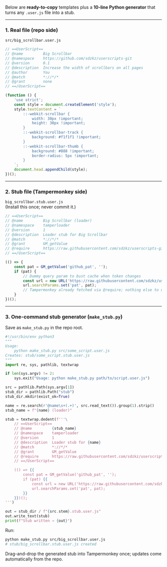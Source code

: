 Below are **ready-to-copy** templates plus a **10-line Python generator** that turns any `.user.js` file into a stub.

---

### 1. Real file (repo side)

`src/big_scrollbar.user.js`

```javascript
// ==UserScript==
// @name         Big Scrollbar
// @namespace    https://github.com/sdzkz/userscripts-git
// @version      0.1
// @description  Increase the width of scrollbars on all pages
// @author       You
// @match        *://*/*
// @grant        none
// ==/UserScript==

(function () {
    'use strict';
    const style = document.createElement('style');
    style.textContent = `
        ::-webkit-scrollbar {
            width: 30px !important;
            height: 30px !important;
        }
        ::-webkit-scrollbar-track {
            background: #f1f1f1 !important;
        }
        ::-webkit-scrollbar-thumb {
            background: #888 !important;
            border-radius: 5px !important;
        }
    `;
    document.head.appendChild(style);
})();
```

---

### 2. Stub file (Tampermonkey side)

`big_scrollbar.stub.user.js`  
(Install this once; never commit it.)

```javascript
// ==UserScript==
// @name         Big Scrollbar (loader)
// @namespace    tamperloader
// @version      1
// @description  Loader stub for Big Scrollbar
// @match        *://*/*
// @grant        GM_getValue
// @require      https://raw.githubusercontent.com/sdzkz/userscripts-git/main/src/big_scrollbar.user.js#pat=
// ==/UserScript==

(() => {
    const pat = GM_getValue('github_pat', '');
    if (pat) {
        // Dummy query param to bust cache when token changes
        const url = new URL('https://raw.githubusercontent.com/sdzkz/userscripts-git/main/src/big_scrollbar.user.js');
        url.searchParams.set('pat', pat);
        // Tampermonkey already fetched via @require; nothing else to do
    }
})();
```

---

### 3. One-command stub generator (`make_stub.py`)

Save as `make_stub.py` in the repo root.

```python
#!/usr/bin/env python3
"""
Usage:
    python make_stub.py src/some_script.user.js
Creates: stub/some_script.stub.user.js
"""
import re, sys, pathlib, textwrap

if len(sys.argv) != 2:
    sys.exit("Usage: python make_stub.py path/to/script.user.js")

src = pathlib.Path(sys.argv[1])
stub_dir = pathlib.Path("stub")
stub_dir.mkdir(exist_ok=True)

name = re.search(r'@name\s+(.+)', src.read_text()).group(1).strip()
stub_name = f"{name} (loader)"

stub = textwrap.dedent(f'''\
    // ==UserScript==
    // @name         {stub_name}
    // @namespace    tamperloader
    // @version      1
    // @description  Loader stub for {name}
    // @match        *://*/*
    // @grant        GM_getValue
    // @require      https://raw.githubusercontent.com/sdzkz/userscripts-git/main/{src}#pat=
    // ==/UserScript==

    (() => {{
        const pat = GM_getValue('github_pat', '');
        if (pat) {{
            const url = new URL('https://raw.githubusercontent.com/sdzkz/userscripts-git/main/{src}');
            url.searchParams.set('pat', pat);
        }}
    }})();
''')

out = stub_dir / f"{src.stem}.stub.user.js"
out.write_text(stub)
print(f"Stub written → {out}")
```

Run:

```bash
python make_stub.py src/big_scrollbar.user.js
# stub/big_scrollbar.stub.user.js created
```

Drag-and-drop the generated stub into Tampermonkey once; updates come automatically from the repo.